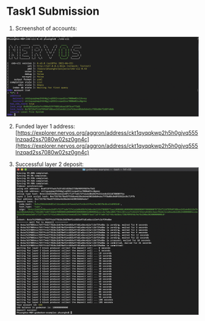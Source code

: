 # Task1 Submission

1. Screenshot of accounts:

![alt text](./AccountList.png)

2. Funded layer 1 address:
[https://explorer.nervos.org/aggron/address/ckt1qyqqkwp2h5h0gjvq555lnzqad2ss7080w02sz0gn4c](https://explorer.nervos.org/aggron/address/ckt1qyqqkwp2h5h0gjvq555lnzqad2ss7080w02sz0gn4c)

3. Successful layer 2 deposit:
![alt text](./Transfer.png)
